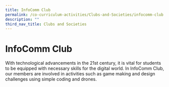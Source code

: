 ```yaml
---
title: InfoComm Club
permalink: /co-curriculum-activities/Clubs-and-Societies/infocomm-club
description: ""
third_nav_title: Clubs and Societies
---
```

# InfoComm Club
With technological advancements in the 21st century, it is vital for students to be equipped with necessary skills for the digital world. In InfoComm Club, our members are involved in activities such as game making and design challenges using simple coding and drones.